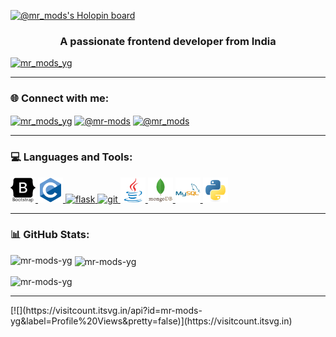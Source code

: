 [![@mr_mods's Holopin board](https://holopin.me/mr_mods)](https://holopin.io/@mr_mods)



<h3 align="center">A passionate frontend developer from India</h3>

<p align="left"> <a href="https://twitter.com/mr_mods_yg" target="blank"><img src="https://img.shields.io/twitter/follow/mr_mods_yg?logo=twitter&style=for-the-badge" alt="mr_mods_yg" /></a> </p>
<hr>
<h3 align="left">🌐 Connect with me:</h3>
<p align="left">
<a href="https://twitter.com/mr_mods_yg" target="blank"><img align="center" src="https://raw.githubusercontent.com/rahuldkjain/github-profile-readme-generator/master/src/images/icons/Social/twitter.svg" alt="mr_mods_yg" height="30" width="40" /></a>
<a href="https://linkedin.com/in/@mr-mods" target="blank"><img align="center" src="https://raw.githubusercontent.com/rahuldkjain/github-profile-readme-generator/master/src/images/icons/Social/linked-in-alt.svg" alt="@mr-mods" height="30" width="40" /></a>
<a href="https://hashnode.com/@mr_mods" target="blank"><img align="center" src="https://raw.githubusercontent.com/rahuldkjain/github-profile-readme-generator/master/src/images/icons/Social/hashnode.svg" alt="@mr_mods" height="30" width="40" /></a>
</p>
<hr>
<h3 align="left">💻 Languages and Tools:</h3>
<p align="left"> <a href="https://getbootstrap.com" target="_blank" rel="noreferrer"> <img src="https://raw.githubusercontent.com/devicons/devicon/master/icons/bootstrap/bootstrap-plain-wordmark.svg" alt="bootstrap" width="40" height="40"/> </a> <a href="https://www.cprogramming.com/" target="_blank" rel="noreferrer"> <img src="https://raw.githubusercontent.com/devicons/devicon/master/icons/c/c-original.svg" alt="c" width="40" height="40"/> </a> <a href="https://flask.palletsprojects.com/" target="_blank" rel="noreferrer"> <img src="https://www.vectorlogo.zone/logos/pocoo_flask/pocoo_flask-icon.svg" alt="flask" width="40" height="40"/> </a> <a href="https://git-scm.com/" target="_blank" rel="noreferrer"> <img src="https://www.vectorlogo.zone/logos/git-scm/git-scm-icon.svg" alt="git" width="40" height="40"/> </a> <a href="https://www.java.com" target="_blank" rel="noreferrer"> <img src="https://raw.githubusercontent.com/devicons/devicon/master/icons/java/java-original.svg" alt="java" width="40" height="40"/> </a> <a href="https://www.mongodb.com/" target="_blank" rel="noreferrer"> <img src="https://raw.githubusercontent.com/devicons/devicon/master/icons/mongodb/mongodb-original-wordmark.svg" alt="mongodb" width="40" height="40"/> </a> <a href="https://www.mysql.com/" target="_blank" rel="noreferrer"> <img src="https://raw.githubusercontent.com/devicons/devicon/master/icons/mysql/mysql-original-wordmark.svg" alt="mysql" width="40" height="40"/> </a> <a href="https://www.python.org" target="_blank" rel="noreferrer"> <img src="https://raw.githubusercontent.com/devicons/devicon/master/icons/python/python-original.svg" alt="python" width="40" height="40"/> </a> </p>
<hr>
<h3 align="left">📊 GitHub Stats:</h3>
<p><img align="left" src="https://github-readme-stats.vercel.app/api/top-langs?username=mr-mods-yg&show_icons=true&theme=dark&locale=en&layout=compact" alt="mr-mods-yg" /></p>

<p>&nbsp;<img align="center" src="https://github-readme-stats.vercel.app/api?username=mr-mods-yg&show_icons=true&theme=dark&locale=en" alt="mr-mods-yg" /></p>

<p><img align="center" src="https://github-readme-streak-stats.herokuapp.com/?user=mr-mods-yg&theme=dark" alt="mr-mods-yg" /></p>
<hr>
[![](https://visitcount.itsvg.in/api?id=mr-mods-yg&label=Profile%20Views&pretty=false)](https://visitcount.itsvg.in)
<!---
mr-mods-yg/mr-mods-yg is a ✨ special ✨ repository because its `README.md` (this file) appears on your GitHub profile.
You can click the Preview link to take a look at your changes.
--->

